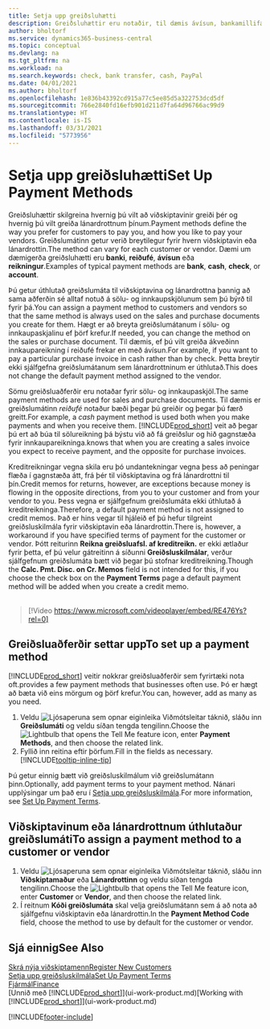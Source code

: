 ```yaml
---
title: Setja upp greiðsluhætti
description: Greiðsluhættir eru notaðir, til dæmis ávísun, bankamillifærsla, reiðufé eða PayPal, til að tilgreina hvernig sölu- og innkaupareikningar verða greiddir.
author: bholtorf
ms.service: dynamics365-business-central
ms.topic: conceptual
ms.devlang: na
ms.tgt_pltfrm: na
ms.workload: na
ms.search.keywords: check, bank transfer, cash, PayPal
ms.date: 04/01/2021
ms.author: bholtorf
ms.openlocfilehash: 1e836b43392cd915a77c5ee85d5a322753dcd5df
ms.sourcegitcommit: 766e2840fd16efb901d211d7fa64d96766ac99d9
ms.translationtype: HT
ms.contentlocale: is-IS
ms.lasthandoff: 03/31/2021
ms.locfileid: "5773956"
---
```

# <a name="set-up-payment-methods"></a><span data-ttu-id="90ec4-103">Setja upp greiðsluhætti</span><span class="sxs-lookup"><span data-stu-id="90ec4-103">Set Up Payment Methods</span></span>

<span data-ttu-id="90ec4-104">Greiðsluhættir skilgreina hvernig þú vilt að viðskiptavinir greiði þér og hvernig þú vilt greiða lánardrottnum þínum.</span><span class="sxs-lookup"><span data-stu-id="90ec4-104">Payment methods define the way you prefer for customers to pay you, and how you like to pay your vendors.</span></span> <span data-ttu-id="90ec4-105">Greiðslumátinn getur verið breytilegur fyrir hvern viðskiptavin eða lánardrottin.</span><span class="sxs-lookup"><span data-stu-id="90ec4-105">The method can vary for each customer or vendor.</span></span> <span data-ttu-id="90ec4-106">Dæmi um dæmigerða greiðsluhætti eru **banki**, **reiðufé**, **ávísun** eða **reikningur**.</span><span class="sxs-lookup"><span data-stu-id="90ec4-106">Examples of typical payment methods are **bank**, **cash**, **check**, or **account**.</span></span>

<span data-ttu-id="90ec4-107">Þú getur úthlutað greiðslumáta til viðskiptavina og lánardrottna þannig að sama aðferðin sé alltaf notuð á sölu- og innkaupskjölunum sem þú býrð til fyrir þá.</span><span class="sxs-lookup"><span data-stu-id="90ec4-107">You can assign a payment method to customers and vendors so that the same method is always used on the sales and purchase documents you create for them.</span></span> <span data-ttu-id="90ec4-108">Hægt er að breyta greiðslumátanum í sölu- og innkaupaskjalinu ef þörf krefur.</span><span class="sxs-lookup"><span data-stu-id="90ec4-108">If needed, you can change the method on the sales or purchase document.</span></span> <span data-ttu-id="90ec4-109">Til dæmis, ef þú vilt greiða ákveðinn innkaupareikning í reiðufé frekar en með ávísun.</span><span class="sxs-lookup"><span data-stu-id="90ec4-109">For example, if you want to pay a particular purchase invoice in cash rather than by check.</span></span> <span data-ttu-id="90ec4-110">Þetta breytir ekki sjálfgefna greiðslumátanum sem lánardrottninum er úthlutað.</span><span class="sxs-lookup"><span data-stu-id="90ec4-110">This does not change the default payment method assigned to the vendor.</span></span>

<span data-ttu-id="90ec4-111">Sömu greiðsluaðferðir eru notaðar fyrir sölu- og innkaupaskjöl.</span><span class="sxs-lookup"><span data-stu-id="90ec4-111">The same payment methods are used for sales and purchase documents.</span></span> <span data-ttu-id="90ec4-112">Til dæmis er greiðslumátinn _reiðufé_ notaður bæði þegar þú greiðir og þegar þú færð greitt.</span><span class="sxs-lookup"><span data-stu-id="90ec4-112">For example, a _cash_ payment method is used both when you make payments and when you receive them.</span></span> [!INCLUDE[prod_short](includes/prod_short.md)] <span data-ttu-id="90ec4-113">veit að þegar þú ert að búa til sölureikning þá býstu við að fá greiðslur og hið gagnstæða fyrir innkaupareikninga.</span><span class="sxs-lookup"><span data-stu-id="90ec4-113">knows that when you are creating a sales invoice you expect to receive payment, and the opposite for purchase invoices.</span></span>

<span data-ttu-id="90ec4-114">Kreditreikningar vegna skila eru þó undantekningar vegna þess að peningar flæða í gagnstæða átt, frá þér til viðskiptavina og frá lánardrottni til þín.</span><span class="sxs-lookup"><span data-stu-id="90ec4-114">Credit memos for returns, however, are exceptions because money is flowing in the opposite directions, from you to your customer and from your vendor to you.</span></span> <span data-ttu-id="90ec4-115">Þess vegna er sjálfgefnum greiðslumáta ekki úthlutað á kreditreikninga.</span><span class="sxs-lookup"><span data-stu-id="90ec4-115">Therefore, a default payment method is not assigned to credit memos.</span></span> <span data-ttu-id="90ec4-116">Það er hins vegar til hjáleið ef þú hefur tilgreint greiðsluskilmála fyrir viðskiptavin eða lánardrottin.</span><span class="sxs-lookup"><span data-stu-id="90ec4-116">There is, however, a workaround if you have specified terms of payment for the customer or vendor.</span></span> <span data-ttu-id="90ec4-117">Þótt reiturinn **Reikna greiðsluafsl. af kreditreikn.** er ekki ætlaður fyrir þetta, ef þú velur gátreitinn á síðunni **Greiðsluskilmálar**, verður sjálfgefnum greiðslumáta bætt við þegar þú stofnar kreditreikning.</span><span class="sxs-lookup"><span data-stu-id="90ec4-117">Though the **Calc. Pmt. Disc. on Cr. Memos** field is not intended for this, if you choose the check box on the **Payment Terms** page a default payment method will be added when you create a credit memo.</span></span> <br><br>  

> [!Video https://www.microsoft.com/videoplayer/embed/RE476Ys?rel=0]

## <a name="to-set-up-a-payment-method"></a><span data-ttu-id="90ec4-118">Greiðsluaðferðir settar upp</span><span class="sxs-lookup"><span data-stu-id="90ec4-118">To set up a payment method</span></span>

[!INCLUDE[prod_short](includes/prod_short.md)] <span data-ttu-id="90ec4-119">veitir nokkrar greiðsluaðferðir sem fyrirtæki nota oft.</span><span class="sxs-lookup"><span data-stu-id="90ec4-119">provides a few payment methods that businesses often use.</span></span> <span data-ttu-id="90ec4-120">Þó er hægt að bæta við eins mörgum og þörf krefur.</span><span class="sxs-lookup"><span data-stu-id="90ec4-120">You can, however, add as many as you need.</span></span>

1. <span data-ttu-id="90ec4-121">Veldu ![Ljósaperuna sem opnar eiginleika Viðmótsleitar](media/ui-search/search_small.png "Segðu mér hvað þú vilt gera") táknið, sláðu inn **Greiðslumáti** og veldu síðan tengda tengilinn.</span><span class="sxs-lookup"><span data-stu-id="90ec4-121">Choose the ![Lightbulb that opens the Tell Me feature](media/ui-search/search_small.png "Tell me what you want to do") icon, enter **Payment Methods**, and then choose the related link.</span></span>
2. <span data-ttu-id="90ec4-122">Fyllið inn reitina eftir þörfum.</span><span class="sxs-lookup"><span data-stu-id="90ec4-122">Fill in the fields as necessary.</span></span> [!INCLUDE[tooltip-inline-tip](includes/tooltip-inline-tip_md.md)]

<span data-ttu-id="90ec4-123">Þú getur einnig bætt við greiðsluskilmálum við greiðslumátann þinn.</span><span class="sxs-lookup"><span data-stu-id="90ec4-123">Optionally, add payment terms to your payment method.</span></span> <span data-ttu-id="90ec4-124">Nánari upplýsingar um það eru í [Setja upp greiðsluskilmála](finance-payment-terms.md).</span><span class="sxs-lookup"><span data-stu-id="90ec4-124">For more information, see [Set Up Payment Terms](finance-payment-terms.md).</span></span>  

## <a name="to-assign-a-payment-method-to-a-customer-or-vendor"></a><span data-ttu-id="90ec4-125">Viðskiptavinum eða lánardrottnum úthlutaður greiðslumáti</span><span class="sxs-lookup"><span data-stu-id="90ec4-125">To assign a payment method to a customer or vendor</span></span>

1. <span data-ttu-id="90ec4-126">Veldu ![Ljósaperuna sem opnar eiginleika Viðmótsleitar](media/ui-search/search_small.png "Segðu mér hvað þú vilt gera") táknið, sláðu inn **Viðskiptamaður** eða **Lánardrottinn** og veldu síðan tengda tengilinn.</span><span class="sxs-lookup"><span data-stu-id="90ec4-126">Choose the ![Lightbulb that opens the Tell Me feature](media/ui-search/search_small.png "Tell me what you want to do") icon, enter **Customer** or **Vendor**, and then choose the related link.</span></span>
2. <span data-ttu-id="90ec4-127">Í reitnum **Kóði greiðslumáta** skal velja greiðslumátann sem á að nota að sjálfgefnu viðskiptavin eða lánardrottin.</span><span class="sxs-lookup"><span data-stu-id="90ec4-127">In the **Payment Method Code** field, choose the method to use by default for the customer or vendor.</span></span>

## <a name="see-also"></a><span data-ttu-id="90ec4-128">Sjá einnig</span><span class="sxs-lookup"><span data-stu-id="90ec4-128">See Also</span></span>

[<span data-ttu-id="90ec4-129">Skrá nýja viðskiptamenn</span><span class="sxs-lookup"><span data-stu-id="90ec4-129">Register New Customers</span></span>](sales-how-register-new-customers.md)  
[<span data-ttu-id="90ec4-130">Setja upp greiðsluskilmála</span><span class="sxs-lookup"><span data-stu-id="90ec4-130">Set Up Payment Terms</span></span>](finance-payment-terms.md)  
[<span data-ttu-id="90ec4-131">Fjármál</span><span class="sxs-lookup"><span data-stu-id="90ec4-131">Finance</span></span>](finance.md)  
<span data-ttu-id="90ec4-132">[Unnið með [!INCLUDE[prod_short](includes/prod_short.md)]](ui-work-product.md)</span><span class="sxs-lookup"><span data-stu-id="90ec4-132">[Working with [!INCLUDE[prod_short](includes/prod_short.md)]](ui-work-product.md)</span></span>  


[!INCLUDE[footer-include](includes/footer-banner.md)]